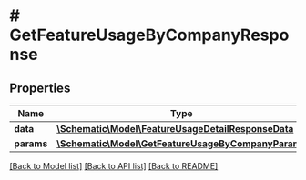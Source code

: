# # GetFeatureUsageByCompanyResponse

## Properties

Name | Type | Description | Notes
------------ | ------------- | ------------- | -------------
**data** | [**\Schematic\Model\FeatureUsageDetailResponseData**](FeatureUsageDetailResponseData.md) |  |
**params** | [**\Schematic\Model\GetFeatureUsageByCompanyParams**](GetFeatureUsageByCompanyParams.md) |  |

[[Back to Model list]](../../README.md#models) [[Back to API list]](../../README.md#endpoints) [[Back to README]](../../README.md)
